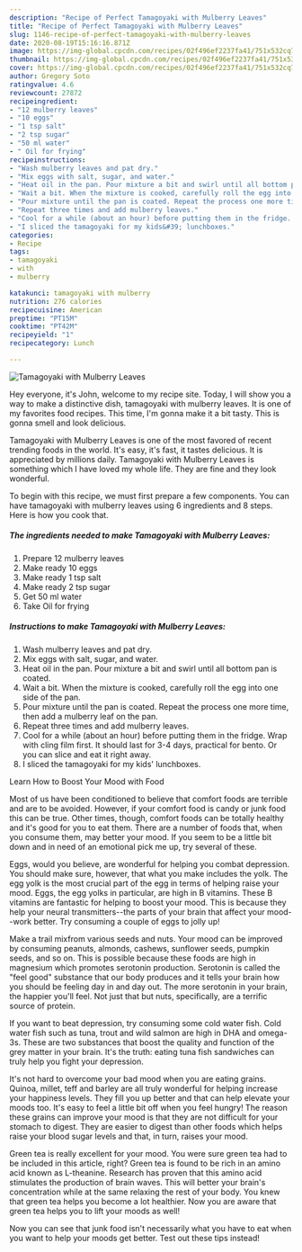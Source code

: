 ```yaml
---
description: "Recipe of Perfect Tamagoyaki with Mulberry Leaves"
title: "Recipe of Perfect Tamagoyaki with Mulberry Leaves"
slug: 1146-recipe-of-perfect-tamagoyaki-with-mulberry-leaves
date: 2020-08-19T15:16:16.871Z
image: https://img-global.cpcdn.com/recipes/02f496ef2237fa41/751x532cq70/tamagoyaki-with-mulberry-leaves-recipe-main-photo.jpg
thumbnail: https://img-global.cpcdn.com/recipes/02f496ef2237fa41/751x532cq70/tamagoyaki-with-mulberry-leaves-recipe-main-photo.jpg
cover: https://img-global.cpcdn.com/recipes/02f496ef2237fa41/751x532cq70/tamagoyaki-with-mulberry-leaves-recipe-main-photo.jpg
author: Gregory Soto
ratingvalue: 4.6
reviewcount: 27872
recipeingredient:
- "12 mulberry leaves"
- "10 eggs"
- "1 tsp salt"
- "2 tsp sugar"
- "50 ml water"
- " Oil for frying"
recipeinstructions:
- "Wash mulberry leaves and pat dry."
- "Mix eggs with salt, sugar, and water."
- "Heat oil in the pan. Pour mixture a bit and swirl until all bottom pan is coated."
- "Wait a bit. When the mixture is cooked, carefully roll the egg into one side of the pan."
- "Pour mixture until the pan is coated. Repeat the process one more time, then add a mulberry leaf on the pan."
- "Repeat three times and add mulberry leaves."
- "Cool for a while (about an hour) before putting them in the fridge. Wrap with cling film first. It should last for 3-4 days, practical for bento. Or you can slice and eat it right away."
- "I sliced the tamagoyaki for my kids&#39; lunchboxes."
categories:
- Recipe
tags:
- tamagoyaki
- with
- mulberry

katakunci: tamagoyaki with mulberry 
nutrition: 276 calories
recipecuisine: American
preptime: "PT15M"
cooktime: "PT42M"
recipeyield: "1"
recipecategory: Lunch

---
```



![Tamagoyaki with Mulberry Leaves](https://img-global.cpcdn.com/recipes/02f496ef2237fa41/751x532cq70/tamagoyaki-with-mulberry-leaves-recipe-main-photo.jpg)

Hey everyone, it's John, welcome to my recipe site. Today, I will show you a way to make a distinctive dish, tamagoyaki with mulberry leaves. It is one of my favorites food recipes. This time, I'm gonna make it a bit tasty. This is gonna smell and look delicious.



Tamagoyaki with Mulberry Leaves is one of the most favored of recent trending foods in the world. It's easy, it's fast, it tastes delicious. It is appreciated by millions daily. Tamagoyaki with Mulberry Leaves is something which I have loved my whole life. They are fine and they look wonderful.


To begin with this recipe, we must first prepare a few components. You can have tamagoyaki with mulberry leaves using 6 ingredients and 8 steps. Here is how you cook that.

<!--inarticleads1-->

##### The ingredients needed to make Tamagoyaki with Mulberry Leaves:

1. Prepare 12 mulberry leaves
1. Make ready 10 eggs
1. Make ready 1 tsp salt
1. Make ready 2 tsp sugar
1. Get 50 ml water
1. Take  Oil for frying




<!--inarticleads2-->

##### Instructions to make Tamagoyaki with Mulberry Leaves:

1. Wash mulberry leaves and pat dry.
1. Mix eggs with salt, sugar, and water.
1. Heat oil in the pan. Pour mixture a bit and swirl until all bottom pan is coated.
1. Wait a bit. When the mixture is cooked, carefully roll the egg into one side of the pan.
1. Pour mixture until the pan is coated. Repeat the process one more time, then add a mulberry leaf on the pan.
1. Repeat three times and add mulberry leaves.
1. Cool for a while (about an hour) before putting them in the fridge. Wrap with cling film first. It should last for 3-4 days, practical for bento. Or you can slice and eat it right away.
1. I sliced the tamagoyaki for my kids&#39; lunchboxes.




Learn How to Boost Your Mood with Food


Most of us have been conditioned to believe that comfort foods are terrible and are to be avoided. However, if your comfort food is candy or junk food this can be true. Other times, though, comfort foods can be totally healthy and it's good for you to eat them. There are a number of foods that, when you consume them, may better your mood. If you seem to be a little bit down and in need of an emotional pick me up, try several of these.

Eggs, would you believe, are wonderful for helping you combat depression. You should make sure, however, that what you make includes the yolk. The egg yolk is the most crucial part of the egg in terms of helping raise your mood. Eggs, the egg yolks in particular, are high in B vitamins. These B vitamins are fantastic for helping to boost your mood. This is because they help your neural transmitters--the parts of your brain that affect your mood--work better. Try consuming a couple of eggs to jolly up!

Make a trail mixfrom various seeds and nuts. Your mood can be improved by consuming peanuts, almonds, cashews, sunflower seeds, pumpkin seeds, and so on. This is possible because these foods are high in magnesium which promotes serotonin production. Serotonin is called the "feel good" substance that our body produces and it tells your brain how you should be feeling day in and day out. The more serotonin in your brain, the happier you'll feel. Not just that but nuts, specifically, are a terrific source of protein.

If you want to beat depression, try consuming some cold water fish. Cold water fish such as tuna, trout and wild salmon are high in DHA and omega-3s. These are two substances that boost the quality and function of the grey matter in your brain. It's the truth: eating tuna fish sandwiches can truly help you fight your depression. 

It's not hard to overcome your bad mood when you are eating grains. Quinoa, millet, teff and barley are all truly wonderful for helping increase your happiness levels. They fill you up better and that can help elevate your moods too. It's easy to feel a little bit off when you feel hungry! The reason these grains can improve your mood is that they are not difficult for your stomach to digest. They are easier to digest than other foods which helps raise your blood sugar levels and that, in turn, raises your mood.

Green tea is really excellent for your mood. You were sure green tea had to be included in this article, right? Green tea is found to be rich in an amino acid known as L-theanine. Research has proven that this amino acid stimulates the production of brain waves. This will better your brain's concentration while at the same relaxing the rest of your body. You knew that green tea helps you become a lot healthier. Now you are aware that green tea helps you to lift your moods as well!

Now you can see that junk food isn't necessarily what you have to eat when you want to help your moods get better. Test out  these tips  instead!

